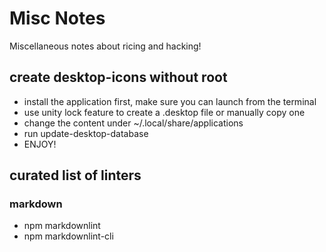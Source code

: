 # Misc Notes

Miscellaneous notes about ricing and hacking!

## create desktop-icons without root

- install the application first, make sure you can launch from the terminal
- use unity lock feature to create a .desktop file or manually copy one
- change the content under ~/.local/share/applications
- run update-desktop-database
- ENJOY!

## curated list of linters

### markdown

- npm markdownlint
- npm markdownlint-cli
